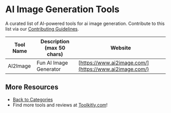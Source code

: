 # AI Image Generation Tools

A curated list of AI-powered tools for ai image generation. Contribute to this list via our [Contributing Guidelines](../CONTRIBUTING.md).

| Tool Name | Description (max 50 chars) | Website |
|-----------|----------------------------|---------|
| AI2Image | Fun AI Image Generator | [https://www.ai2image.com/](https://www.ai2image.com/) |

## More Resources
- [Back to Categories](https://github.com/ToolkitlyAI/awesome-ai-tools/blob/master/README.md)
- Find more tools and reviews at [Toolkitly.com](https://toolkitly.com)!
